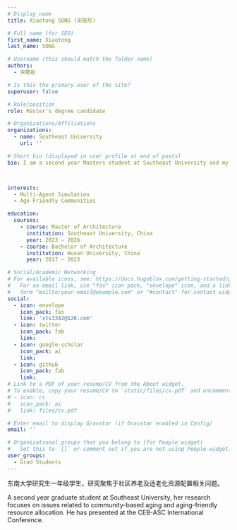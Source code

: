 ```yaml
---
# Display name
title: Xiaotong SONG (宋筱彤)

# Full name (for SEO)
first_name: Xiaotong
last_name: SONG

# Username (this should match the folder name)
authors:
  - 宋筱彤

# Is this the primary user of the site?
superuser: false

# Role/position
role: Master's degree candidate

# Organizations/Affiliations
organizations:
  - name: Southeast University
    url: ''

# Short bio (displayed in user profile at end of posts)
bio: I am a second year Masters student at Southeast University and my research interests are in the field of urban ageing.



interests:
  - Multi-Agent Simulation
  - Age Friendly Communities

education:
  courses:
    - course: Master of Architecture
      institution: Southeast University, China
      year: 2023 – 2026
    - course: Bachelor of Architecture
      institution: Hunan University, China
      year: 2017 – 2023

# Social/Academic Networking
# For available icons, see: https://docs.hugoblox.com/getting-started/page-builder/#icons
#   For an email link, use "fas" icon pack, "envelope" icon, and a link in the
#   form "mailto:your-email@example.com" or "#contact" for contact widget.
social:
  - icon: envelope
    icon_pack: fas
    link: 'xts3342@126.com'
  - icon: twitter
    icon_pack: fab
    link: 
  - icon: google-scholar
    icon_pack: ai
    link: 
  - icon: github
    icon_pack: fab
    link: 
# Link to a PDF of your resume/CV from the About widget.
# To enable, copy your resume/CV to `static/files/cv.pdf` and uncomment the lines below.
# - icon: cv
#   icon_pack: ai
#   link: files/cv.pdf

# Enter email to display Gravatar (if Gravatar enabled in Config)
email: ''

# Organizational groups that you belong to (for People widget)
#   Set this to `[]` or comment out if you are not using People widget.
user_groups:
  - Grad Students
---
```


东南大学研究生一年级学生，研究聚焦于社区养老及适老化资源配置相关问题。

A second year graduate student at Southeast University, her research focuses on issues related to community-based aging and aging-friendly resource allocation. He has presented at the CEB-ASC International Conference.

